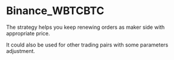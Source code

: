 # Binance_WBTCBTC
The strategy helps you keep renewing orders as maker side with appropriate price.

It could also be used for other trading pairs with some parameters adjustment.
